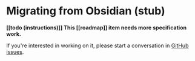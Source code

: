 # Migrating from Obsidian (stub)

**[[todo (instructions)]] This [[roadmap]] item needs more specification work.**

If you're interested in working on it, please start a conversation in [GitHub issues](https://github.com/foambubble/foam/issues).

